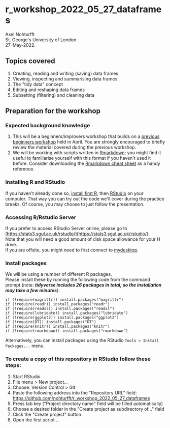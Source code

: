 # r_workshop_2022_05_27_dataframes
Axel Nohturfft  
St. George's University of London  
27-May-2022. 


## Topics covered  

1. Creating, reading and writing (saving) data frames  
2. Viewing, inspecting and summarising data frames  
3. The "tidy data" concept  
4. Editing and reshaping data frames  
5. Subsetting (filtering) and cleaning data  

## Preparation for the workshop  

### Expected background knowledge  

1. This will be a beginners/improvers workshop that builds on a [previous beginners workshop](https://github.com/nohturfft/r_workshop_2019_11_29) held in April. You are strongly encouraged to briefly review the material covered during the previous workshop.  
2. We will be working with scripts written in [Rmarkdown](https://rmarkdown.rstudio.com/); you might find it useful to familiarise yourself with this format if you haven't used it before. Consider downloading the [Rmarkdown cheat sheet](https://rstudio.com/wp-content/uploads/2015/02/rmarkdown-cheatsheet.pdf) as a handy reference.  

### Installing R and RStudio  

If you haven't already done so, [install first R](https://www.r-project.org/), then [RStudio](https://rstudio.com/products/rstudio/download/) on your computer. That way you can try out the code we'll cover during the practice breaks. Of course, you may choose to just follow the presentation.  

### Accessing R/Rstudio Server  

If you prefer to access RStudio Server online, please go to [https://stats3.sgul.ac.uk/rstudio/](https://stats3.sgul.ac.uk/rstudio/).  
Note that you will need a good amount of disk space allowance for your H drive.  
If you are offsite, you might need to first connect to [mydesktop](mydesktop.sgul.ac.uk).  


### Install packages  

We will be using a number of different R packages.  
Please install these by running the following code from the command prompt (note: _**tidyverse includes 26 packages in total; so the installation may take a few minutes**_):  

```
if (!require(magrittr)) install.packages("magrittr")
if (!require(readr)) install.packages("readr")
if (!require(readxl)) install.packages("readxl")
if (!require(lubridate)) install.packages("lubridate")
if (!require(ggplot2)) install.packages("ggplot2")
if (!require(DT)) install.packages("DT")
if (!require(knitr)) install.packages("knitr")
if (!require(rmarkdown)) install.packages("rmarkdown")
```

Alternatively, you can install packages using the RStudio `Tools > Install Packages...` menu.  

### To create a copy of this repository in RStudio follow these steps:  

1. Start RStudio  
2. File menu > New project...  
3. Choose: Version Control > Git  
4. Paste the following address into the "Repository URL" field: https://github.com/nohturfft/r_workshop_2022_05_27_dataframes  
5. Press tab key ("Project directory name" field will be filled automatically)  
6. Choose a desired folder in the "Create project as subdirectory of..." field  
7. Click the "Create project" button  
8. Open the first script ...

